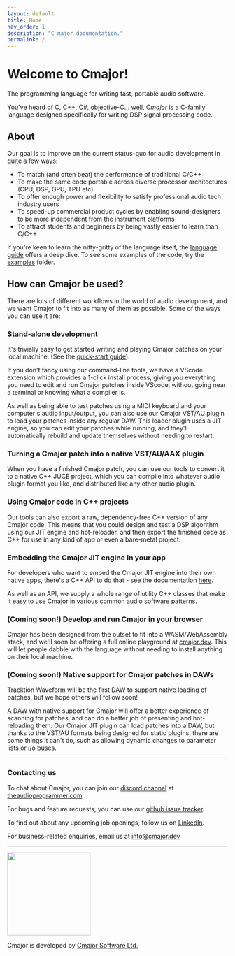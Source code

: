 ```yaml
---
layout: default
title: Home
nav_order: 1
description: "C major documentation."
permalink: /
---
```


# Welcome to Cmajor!

The programming language for writing fast, portable audio software.

You've heard of C, C++, C#, objective-C... well, C*major* is a C-family language designed specifically for writing DSP signal processing code.

## About

Our goal is to improve on the current status-quo for audio development in quite a few ways:

- To match (and often beat) the performance of traditional C/C++
- To make the same code portable across diverse processor architectures (CPU, DSP, GPU, TPU etc)
- To offer enough power and flexibility to satisfy professional audio tech industry users
- To speed-up commercial product cycles by enabling sound-designers to be more independent from the instrument platforms
- To attract students and beginners by being vastly easier to learn than C/C++

If you're keen to learn the nitty-gritty of the language itself, the [language guide](docs/LanguageReference) offers a deep dive. To see some examples of the code, try the [examples](https://github.com/cmajor-lang/cmajor/tree/main/examples/patches) folder.

## How can Cmajor be used?

There are lots of different workflows in the world of audio development, and we want Cmajor to fit into as many of them as possible. Some of the ways you can use it are:

### Stand-alone development

It's trivially easy to get started writing and playing Cmajor patches on your local machine. (See the [quick-start guide](docs/GettingStarted)).

If you don't fancy using our command-line tools, we have a VScode extension which provides a 1-click install process, giving you everything you need to edit and run Cmajor patches inside VScode, without going near a terminal or knowing what a compiler is.

As well as being able to test patches using a MIDI keyboard and your computer's audio input/output, you can also use our Cmajor VST/AU plugin to load your patches inside any regular DAW. This loader plugin uses a JIT engine, so you can edit your patches while running, and they'll automatically rebuild and update themselves without needing to restart.

### Turning a Cmajor patch into a native VST/AU/AAX plugin

When you have a finished Cmajor patch, you can use our tools to convert it to a native C++ JUCE project, which you can compile into whatever audio plugin format you like, and distributed like any other audio plugin.

### Using Cmajor code in C++ projects

Our tools can also export a raw, dependency-free C++ version of any Cmajor code. This means that you could design and test a DSP algorithm using our JIT engine and hot-reloader, and then export the finished code as C++ for use in any kind of app or even a bare-metal project.

### Embedding the Cmajor JIT engine in your app

For developers who want to embed the Cmajor JIT engine into their own native apps, there's a C++ API to do that - see the documentation [here](docs/Tools/C++API).

As well as an API, we supply a whole range of utility C++ classes that make it easy to use Cmajor in various common audio software patterns.

### (Coming soon!) Develop and run Cmajor in your browser

Cmajor has been designed from the outset to fit into a WASM/WebAssembly stack, and we'll soon be offering a full online playground at [cmajor.dev](https://cmajor.dev). This will let people dabble with the language without needing to install anything on their local machine.

### (Coming soon!) Native support for Cmajor patches in DAWs

Tracktion Waveform will be the first DAW to support native loading of patches, but we hope others will follow soon!

A DAW with native support for Cmajor will offer a better experience of scanning for patches, and can do a better job of presenting and hot-reloading them. Our Cmajor JIT plugin can load patches into a DAW, but thanks to the VST/AU formats being designed for static plugins, there are some things it can't do, such as allowing dynamic changes to parameter lists or i/o buses.

---------------------------------------------------------------------------------

### Contacting us

To chat about Cmajor, you can join our [discord channel](https://discord.gg/Abtc5xabcT) at [theaudioprogrammer.com](https://www.theaudioprogrammer.com/)

For bugs and feature requests, you can use our [github issue tracker](https://github.com/cmajor-lang/cmajor/issues).

To find out about any upcoming job openings, follow us on [LinkedIn](https://www.linkedin.com/company/cmajor-software-ltd/).

For business-related enquiries, email us at info@cmajor.dev

---------------------------------------------------------------------------------

<img src="assets/images/Cmajor-Logo.png" width="190pt">

Cmajor is developed by [Cmajor Software Ltd.](https://cmajor.dev)
